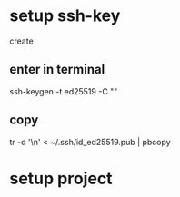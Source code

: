 # setup ssh-key

create

enter in terminal
-----------
ssh-keygen -t ed25519 -C "<your-ekino-email>"
 
copy 
-----------
tr -d '\n' < ~/.ssh/id_ed25519.pub | pbcopy

# setup project 
